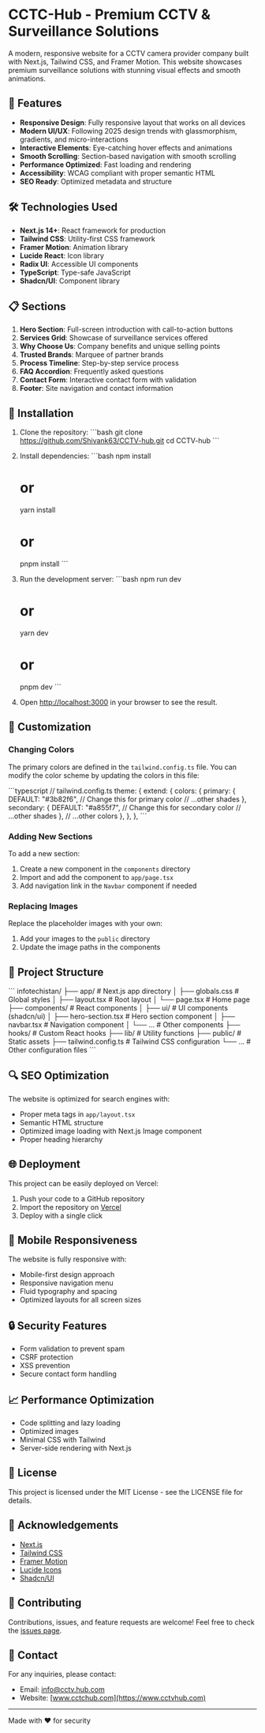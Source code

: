 # CCTC-Hub - Premium CCTV & Surveillance Solutions


A modern, responsive website for a CCTV camera provider company built with Next.js, Tailwind CSS, and Framer Motion. This website showcases premium surveillance solutions with stunning visual effects and smooth animations.

## 🚀 Features

- **Responsive Design**: Fully responsive layout that works on all devices
- **Modern UI/UX**: Following 2025 design trends with glassmorphism, gradients, and micro-interactions
- **Interactive Elements**: Eye-catching hover effects and animations
- **Smooth Scrolling**: Section-based navigation with smooth scrolling
- **Performance Optimized**: Fast loading and rendering
- **Accessibility**: WCAG compliant with proper semantic HTML
- **SEO Ready**: Optimized metadata and structure

## 🛠️ Technologies Used

- **Next.js 14+**: React framework for production
- **Tailwind CSS**: Utility-first CSS framework
- **Framer Motion**: Animation library
- **Lucide React**: Icon library
- **Radix UI**: Accessible UI components
- **TypeScript**: Type-safe JavaScript
- **Shadcn/UI**: Component library

## 📋 Sections

1. **Hero Section**: Full-screen introduction with call-to-action buttons
2. **Services Grid**: Showcase of surveillance services offered
3. **Why Choose Us**: Company benefits and unique selling points
4. **Trusted Brands**: Marquee of partner brands
5. **Process Timeline**: Step-by-step service process
6. **FAQ Accordion**: Frequently asked questions
7. **Contact Form**: Interactive contact form with validation
8. **Footer**: Site navigation and contact information

## 🔧 Installation

1. Clone the repository:
   \`\`\`bash
   git clone https://github.com/Shivank63/CCTV-hub.git
   cd CCTV-hub
   \`\`\`

2. Install dependencies:
   \`\`\`bash
   npm install
   # or
   yarn install
   # or
   pnpm install
   \`\`\`

3. Run the development server:
   \`\`\`bash
   npm run dev
   # or
   yarn dev
   # or
   pnpm dev
   \`\`\`

4. Open [http://localhost:3000](http://localhost:3000) in your browser to see the result.

## 🎨 Customization

### Changing Colors

The primary colors are defined in the `tailwind.config.ts` file. You can modify the color scheme by updating the colors in this file:

\`\`\`typescript
// tailwind.config.ts
theme: {
  extend: {
    colors: {
      primary: {
        DEFAULT: "#3b82f6", // Change this for primary color
        // ...other shades
      },
      secondary: {
        DEFAULT: "#a855f7", // Change this for secondary color
        // ...other shades
      },
      // ...other colors
    },
  },
},
\`\`\`

### Adding New Sections

To add a new section:

1. Create a new component in the `components` directory
2. Import and add the component to `app/page.tsx`
3. Add navigation link in the `Navbar` component if needed

### Replacing Images

Replace the placeholder images with your own:

1. Add your images to the `public` directory
2. Update the image paths in the components

## 📁 Project Structure

\`\`\`
infotechistan/
├── app/                  # Next.js app directory
│   ├── globals.css       # Global styles
│   ├── layout.tsx        # Root layout
│   └── page.tsx          # Home page
├── components/           # React components
│   ├── ui/               # UI components (shadcn/ui)
│   ├── hero-section.tsx  # Hero section component
│   ├── navbar.tsx        # Navigation component
│   └── ...               # Other components
├── hooks/                # Custom React hooks
├── lib/                  # Utility functions
├── public/               # Static assets
├── tailwind.config.ts    # Tailwind CSS configuration
└── ...                   # Other configuration files
\`\`\`

## 🔍 SEO Optimization

The website is optimized for search engines with:

- Proper meta tags in `app/layout.tsx`
- Semantic HTML structure
- Optimized image loading with Next.js Image component
- Proper heading hierarchy

## 🌐 Deployment

This project can be easily deployed on Vercel:

1. Push your code to a GitHub repository
2. Import the repository on [Vercel](https://vercel.com)
3. Deploy with a single click

## 📱 Mobile Responsiveness

The website is fully responsive with:

- Mobile-first design approach
- Responsive navigation menu
- Fluid typography and spacing
- Optimized layouts for all screen sizes

## 🔒 Security Features

- Form validation to prevent spam
- CSRF protection
- XSS prevention
- Secure contact form handling

## 📈 Performance Optimization

- Code splitting and lazy loading
- Optimized images
- Minimal CSS with Tailwind
- Server-side rendering with Next.js

## 📄 License

This project is licensed under the MIT License - see the LICENSE file for details.

## 👏 Acknowledgements

- [Next.js](https://nextjs.org/)
- [Tailwind CSS](https://tailwindcss.com/)
- [Framer Motion](https://www.framer.com/motion/)
- [Lucide Icons](https://lucide.dev/)
- [Shadcn/UI](https://ui.shadcn.com/)

## 🤝 Contributing

Contributions, issues, and feature requests are welcome! Feel free to check the [issues page](https://github.com/Shivank63/CCTV-hub/issues).

## 📧 Contact

For any inquiries, please contact:

- Email: info@cctv.hub.com
- Website: [www.cctchub.com](https://www.cctvhub.com)

---

Made with ❤️ for security
